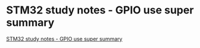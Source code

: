 # STM32 study notes - GPIO use super summary
[STM32 study notes - GPIO use super summary](https://aiwithcloud.com/2022/09/16/stm32_study_notes___gpio_use_super_summary/)